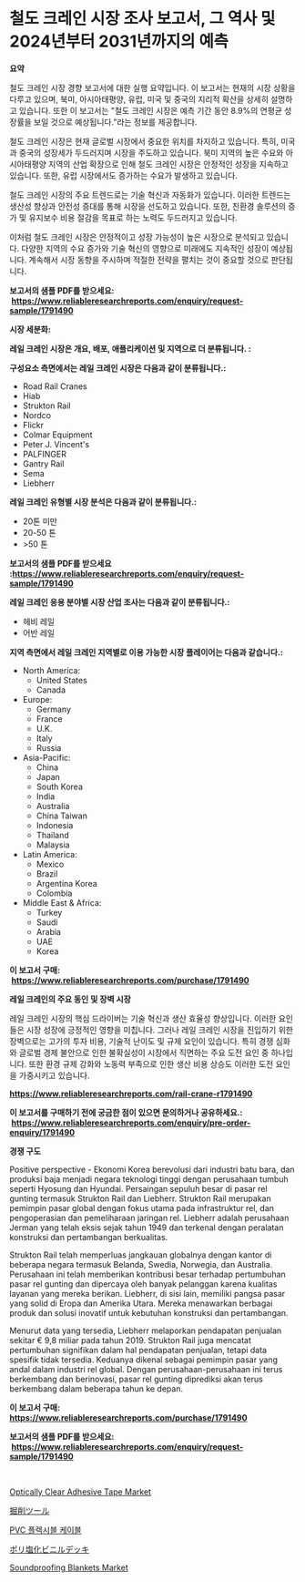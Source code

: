 <p><h1>철도 크레인 시장 조사 보고서, 그 역사 및 2024년부터 2031년까지의 예측</h1></p><p><strong>요약</strong></p>
<p><p>철도 크레인 시장 경향 보고서에 대한 실행 요약입니다. 이 보고서는 현재의 시장 상황을 다루고 있으며, 북미, 아시아태평양, 유럽, 미국 및 중국의 지리적 확산을 상세히 설명하고 있습니다. 또한 이 보고서는 "철도 크레인 시장은 예측 기간 동안 8.9%의 연평균 성장률을 보일 것으로 예상됩니다."라는 정보를 제공합니다.</p><p>철도 크레인 시장은 현재 글로벌 시장에서 중요한 위치를 차지하고 있습니다. 특히, 미국과 중국의 성장세가 두드러지며 시장을 주도하고 있습니다. 북미 지역의 높은 수요와 아시아태평양 지역의 산업 확장으로 인해 철도 크레인 시장은 안정적인 성장을 지속하고 있습니다. 또한, 유럽 시장에서도 증가하는 수요가 발생하고 있습니다.</p><p>철도 크레인 시장의 주요 트렌드로는 기술 혁신과 자동화가 있습니다. 이러한 트렌드는 생산성 향상과 안전성 증대를 통해 시장을 선도하고 있습니다. 또한, 친환경 솔루션의 증가 및 유지보수 비용 절감을 목표로 하는 노력도 두드러지고 있습니다.</p><p>이처럼 철도 크레인 시장은 안정적이고 성장 가능성이 높은 시장으로 분석되고 있습니다. 다양한 지역의 수요 증가와 기술 혁신의 영향으로 미래에도 지속적인 성장이 예상됩니다. 계속해서 시장 동향을 주시하며 적절한 전략을 펼치는 것이 중요할 것으로 판단됩니다.</p></p>
<p><strong>보고서의 샘플 PDF를 받으세요: &nbsp;<a href="https://www.reliableresearchreports.com/enquiry/request-sample/1791490">https://www.reliableresearchreports.com/enquiry/request-sample/1791490</a></strong></p>
<p><strong>시장 세분화:</strong></p>
<p><strong> 레일 크레인 시장은 개요, 배포, 애플리케이션 및 지역으로 더 분류됩니다. :</strong></p>
<p><strong>구성요소 측면에서는 레일 크레인 시장은 다음과 같이 분류됩니다.:</strong></p>
<p><ul><li>Road Rail Cranes</li><li>Hiab</li><li>Strukton Rail</li><li>Nordco</li><li>Flickr</li><li>Colmar Equipment</li><li>Peter J. Vincent's</li><li>PALFINGER</li><li>Gantry Rail</li><li>Sema</li><li>Liebherr</li></ul></p>
<p><strong> 레일 크레인 유형별 시장 분석은 다음과 같이 분류됩니다.:</strong></p>
<p><ul><li>20톤 미만</li><li>20-50 톤</li><li>>50 톤</li></ul></p>
<p><strong>보고서의 샘플 PDF를 받으세요 :<a href="https://www.reliableresearchreports.com/enquiry/request-sample/1791490">https://www.reliableresearchreports.com/enquiry/request-sample/1791490</a></strong></p>
<p><strong> 레일 크레인 응용 분야별 시장 산업 조사는 다음과 같이 분류됩니다.:</strong></p>
<p><ul><li>헤비 레일</li><li>어반 레일</li></ul></p>
<p><strong>지역 측면에서 레일 크레인 지역별로 이용 가능한 시장 플레이어는 다음과 같습니다.:</strong></p>
<p><ul>
    <li>
        North America:
        <ul>
            <li>United States</li>
            <li>Canada</li>
        </ul>
    </li>
    <li>
        Europe:
        <ul>
            <li>Germany</li>
            <li>France</li>
            <li>U.K.</li>
            <li>Italy</li>
            <li>Russia</li>
        </ul>
    </li>
    <li>
        Asia-Pacific:
        <ul>
            <li>China</li>
            <li>Japan</li>
            <li>South Korea</li>
            <li>India</li>
            <li>Australia</li>
            <li>China Taiwan</li>
            <li>Indonesia</li>
            <li>Thailand</li>
            <li>Malaysia</li>
        </ul>
    </li>
    <li>
        Latin America:
        <ul>
            <li>Mexico</li>
            <li>Brazil</li>
            <li>Argentina Korea</li>
            <li>Colombia</li>
        </ul>
    </li>
    <li>
        Middle East & Africa:
        <ul>
            <li>Turkey</li>
            <li>Saudi</li>
            <li>Arabia</li>
            <li>UAE</li>
            <li>Korea</li>
        </ul>
    </li>
    </ul></p>
<p><strong>이 보고서 구매: &nbsp;<a href="https://www.reliableresearchreports.com/purchase/1791490">https://www.reliableresearchreports.com/purchase/1791490</a></strong></p>
<p><strong>레일 크레인의 주요 동인 및 장벽 시장</strong></p>
<p><p>레일 크레인 시장의 핵심 드라이버는 기술 혁신과 생산 효율성 향상입니다. 이러한 요인들은 시장 성장에 긍정적인 영향을 미칩니다. 그러나 레일 크레인 시장을 진입하기 위한 장벽으로는 고가의 투자 비용, 기술적 난이도 및 규제 요인이 있습니다. 특히 경쟁 심화와 글로벌 경제 불안으로 인한 불확실성이 시장에서 직면하는 주요 도전 요인 중 하나입니다. 또한 환경 규제 강화와 노동력 부족으로 인한 생산 비용 상승도 이러한 도전 요인을 가중시키고 있습니다.</p></p>
<p><strong><a href="https://www.reliableresearchreports.com/rail-crane-r1791490">https://www.reliableresearchreports.com/rail-crane-r1791490</a></strong></p>
<p><strong>이 보고서를 구매하기 전에 궁금한 점이 있으면 문의하거나 공유하세요.: &nbsp;<a href="https://www.reliableresearchreports.com/enquiry/pre-order-enquiry/1791490">https://www.reliableresearchreports.com/enquiry/pre-order-enquiry/1791490</a></strong></p>
<p><strong>경쟁 구도</strong></p>
<p><p>Positive perspective - Ekonomi Korea berevolusi dari industri batu bara, dan produksi baja menjadi negara teknologi tinggi dengan perusahaan tumbuh seperti Hyosung dan Hyundai. Persaingan sepuluh besar di pasar rel gunting termasuk Strukton Rail dan Liebherr. Strukton Rail merupakan pemimpin pasar global dengan fokus utama pada infrastruktur rel, dan pengoperasian dan pemeliharaan jaringan rel. Liebherr adalah perusahaan Jerman yang telah eksis sejak tahun 1949 dan terkenal dengan peralatan konstruksi dan pertambangan berkualitas.</p><p>Strukton Rail telah memperluas jangkauan globalnya dengan kantor di beberapa negara termasuk Belanda, Swedia, Norwegia, dan Australia. Perusahaan ini telah memberikan kontribusi besar terhadap pertumbuhan pasar rel gunting dan dipercaya oleh banyak pelanggan karena kualitas layanan yang mereka berikan. Liebherr, di sisi lain, memiliki pangsa pasar yang solid di Eropa dan Amerika Utara. Mereka menawarkan berbagai produk dan solusi inovatif untuk kebutuhan konstruksi dan pertambangan.</p><p>Menurut data yang tersedia, Liebherr melaporkan pendapatan penjualan sekitar € 9,8 miliar pada tahun 2019. Strukton Rail juga mencatat pertumbuhan signifikan dalam hal pendapatan penjualan, tetapi data spesifik tidak tersedia. Keduanya dikenal sebagai pemimpin pasar yang andal dalam industri rel global. Dengan perusahaan-perusahaan ini terus berkembang dan berinovasi, pasar rel gunting diprediksi akan terus berkembang dalam beberapa tahun ke depan.</p></p>
<p><strong>이 보고서 구매: &nbsp; <a href="https://www.reliableresearchreports.com/purchase/1791490">https://www.reliableresearchreports.com/purchase/1791490</a></strong></p>
<p><strong>보고서의 샘플 PDF를 받으세요: &nbsp;<a href="https://www.reliableresearchreports.com/enquiry/request-sample/1791490">https://www.reliableresearchreports.com/enquiry/request-sample/1791490</a></strong><strong></strong></p>
<p>&nbsp;</p>
<p><p><a href="https://issuu.com/reportprime-2/docs/optically-clear-adhesive-tape-market-size-2030.ppt">Optically Clear Adhesive Tape Market</a></p><p><a href="https://github.com/LeanneBruen2023/Market-Research-Report-List-1/blob/main/370881724100.md">掘削ツール</a></p><p><a href="https://github.com/Skyleitney456456/Market-Research-Report-List-1/blob/main/548188221991.md">PVC 플렉시블 케이블</a></p><p><a href="https://github.com/cnnriuez22368/Market-Research-Report-List-1/blob/main/175968324099.md">ポリ塩化ビニルデッキ</a></p><p><a href="https://github.com/bmorecock/Market-Research-Report-List-2/blob/main/soundproofing-blankets-market.md">Soundproofing Blankets Market</a></p></p>